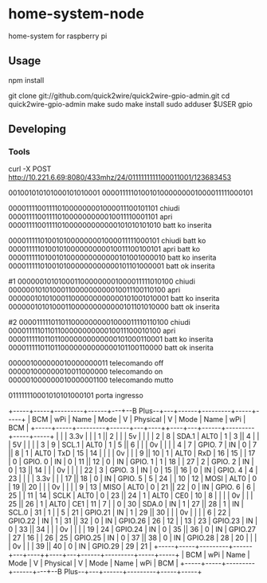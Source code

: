 # home-system-node
home-system for raspberry pi



## Usage
npm install

git clone git://github.com/quick2wire/quick2wire-gpio-admin.git
cd quick2wire-gpio-admin
make
sudo make install
sudo adduser $USER gpio

## Developing



### Tools
curl -X POST http://10.221.6.69:8080/433mhz/24/0111111111100011001/123683453

001001010101000101010001
0000111110100101000000001000011111000101

0000111100111101000000001000011100101101        chiudi
0000111100111101000000000010011110001101        apri
0000111100111101000000000000101010101010        batt ko inserita


0000111110100101000000001000011111000101        chiudi batt ko
0000111110100101000000000010011100100101        apri   batt ko
0000111110100101000000000000101001000010        batt ko inserita
0000111110100101000000000000101101000001        batt ok inserita



#1
0000001010100011000000001000011111010100        chiudi
0000001010100011000000000010011100110100        apri
0000001010100011000000000000101001010001        batt ko inserita
0000001010100011000000000000101101010000        batt ok inserita

#2
0000111110110110000000001000011110110100        chiudi
0000111110110110000000000010011100010100        apri
0000111110110110000000000000101000110001        batt ko inserita
0000111110110110000000000000101100110000        batt ok inserita


000001000000010000000011                        telecomando off
000001000000010011000000                        telecomando on
000001000000010000001100                        telecomando mutto 


011111110001010101000101						porta ingresso


 +-----+-----+---------+------+---+--B Plus--+---+------+---------+-----+-----+
 | BCM | wPi |   Name  | Mode | V | Physical | V | Mode | Name    | wPi | BCM |
 +-----+-----+---------+------+---+----++----+---+------+---------+-----+-----+
 |     |     |    3.3v |      |   |  1 || 2  |   |      | 5v      |     |     |
 |   2 |   8 |   SDA.1 | ALT0 | 1 |  3 || 4  |   |      | 5V      |     |     |
 |   3 |   9 |   SCL.1 | ALT0 | 1 |  5 || 6  |   |      | 0v      |     |     |
 |   4 |   7 | GPIO. 7 |   IN | 0 |  7 || 8  | 1 | ALT0 | TxD     | 15  | 14  |
 |     |     |      0v |      |   |  9 || 10 | 1 | ALT0 | RxD     | 16  | 15  |
 |  17 |   0 | GPIO. 0 |   IN | 0 | 11 || 12 | 0 | IN   | GPIO. 1 | 1   | 18  |
 |  27 |   2 | GPIO. 2 |   IN | 0 | 13 || 14 |   |      | 0v      |     |     |
 |  22 |   3 | GPIO. 3 |   IN | 0 | 15 || 16 | 0 | IN   | GPIO. 4 | 4   | 23  |
 |     |     |    3.3v |      |   | 17 || 18 | 0 | IN   | GPIO. 5 | 5   | 24  |
 |  10 |  12 |    MOSI | ALT0 | 0 | 19 || 20 |   |      | 0v      |     |     |
 |   9 |  13 |    MISO | ALT0 | 0 | 21 || 22 | 0 | IN   | GPIO. 6 | 6   | 25  |
 |  11 |  14 |    SCLK | ALT0 | 0 | 23 || 24 | 1 | ALT0 | CE0     | 10  | 8   |
 |     |     |      0v |      |   | 25 || 26 | 1 | ALT0 | CE1     | 11  | 7   |
 |   0 |  30 |   SDA.0 |   IN | 1 | 27 || 28 | 1 | IN   | SCL.0   | 31  | 1   |
 |   5 |  21 | GPIO.21 |   IN | 1 | 29 || 30 |   |      | 0v      |     |     |
 |   6 |  22 | GPIO.22 |   IN | 1 | 31 || 32 | 0 | IN   | GPIO.26 | 26  | 12  |
 |  13 |  23 | GPIO.23 |   IN | 0 | 33 || 34 |   |      | 0v      |     |     |
 |  19 |  24 | GPIO.24 |   IN | 0 | 35 || 36 | 0 | IN   | GPIO.27 | 27  | 16  |
 |  26 |  25 | GPIO.25 |   IN | 0 | 37 || 38 | 0 | IN   | GPIO.28 | 28  | 20  |
 |     |     |      0v |      |   | 39 || 40 | 0 | IN   | GPIO.29 | 29  | 21  |
 +-----+-----+---------+------+---+----++----+---+------+---------+-----+-----+
 | BCM | wPi |   Name  | Mode | V | Physical | V | Mode | Name    | wPi | BCM |
 +-----+-----+---------+------+---+--B Plus--+---+------+---------+-----+-----+


